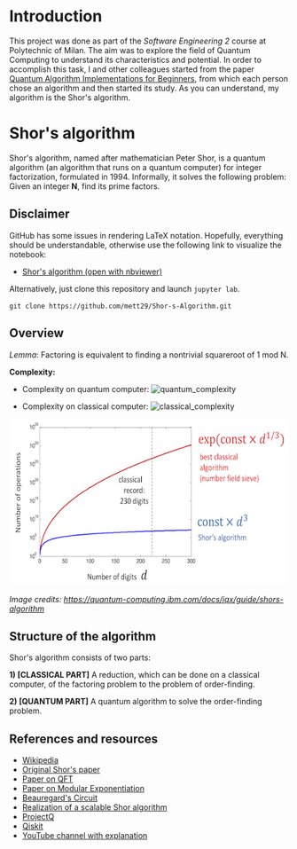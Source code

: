 # Introduction

This project was done as part of the *Software Engineering 2* course at Polytechnic of Milan. The aim was to explore the field of Quantum Computing to understand its characteristics and potential. In order to accomplish this task, I and other colleagues started from the paper [Quantum Algorithm Implementations for Beginners](https://arxiv.org/pdf/1804.03719.pdf), from which each person chose an algorithm and then started its study. As you can understand, my algorithm is the Shor's algorithm.

# Shor's algorithm

Shor's algorithm, named after mathematician Peter Shor, is a quantum algorithm (an algorithm that runs on a quantum computer) for integer factorization, formulated in 1994. Informally, it solves the following problem: Given an integer **N**, find its prime factors.

## Disclaimer

GitHub has some issues in rendering LaTeX notation. Hopefully, everything should be understandable, otherwise use the following link to visualize the notebook:
- [Shor's algorithm (open with nbviewer)](https://nbviewer.jupyter.org/github/mett29/Shor-s-Algorithm/blob/master/Shor.ipynb?flush_cache=true)

Alternatively, just clone this repository and launch ```jupyter lab```.
```
git clone https://github.com/mett29/Shor-s-Algorithm.git
```

## Overview

*Lemma*: Factoring is equivalent to finding a nontrivial squareroot of 1 mod N.

**Complexity:**

- Complexity on quantum computer:
![quantum_complexity](https://wikimedia.org/api/rest_v1/media/math/render/svg/41344b55ef5e6494bb835b1adde9a4be4403303c)

- Complexity on classical computer:
![classical_complexity](https://wikimedia.org/api/rest_v1/media/math/render/svg/1956460a1cea4f2794fa0487f886e2a64cedc244)

<img src="img/complexity.png" width="650" height="300"/>

*Image credits: https://quantum-computing.ibm.com/docs/iqx/guide/shors-algorithm*

## Structure of the algorithm

Shor's algorithm consists of two parts:

**1) [CLASSICAL PART]** A reduction, which can be done on a classical computer, of the factoring problem to the problem of order-finding.

**2) [QUANTUM PART]** A quantum algorithm to solve the order-finding problem.

## References and resources

- [Wikipedia](https://en.wikipedia.org/wiki/Shor%27s_algorithm)
- [Original Shor's paper](https://arxiv.org/pdf/quant-ph/9508027.pdf)
- [Paper on QFT](https://courses.edx.org/c4x/BerkeleyX/CS191x/asset/chap5.pdf)
- [Paper on Modular Exponentiation](https://arxiv.org/pdf/quant-ph/0408006.pdf)
- [Beauregard's Circuit](https://arxiv.org/pdf/quant-ph/0205095.pdf)
- [Realization of a scalable Shor algorithm](http://science.sciencemag.org/content/351/6277/1068)
- [ProjectQ](https://projectq.readthedocs.io/en/latest/index.html)
- [Qiskit](https://qiskit.org/)
- [YouTube channel with explanation](https://www.youtube.com/channel/UCq9B8tT3oXl8BSyaoBPQXQw/videos?&ab_channel=PedroHenrique)
